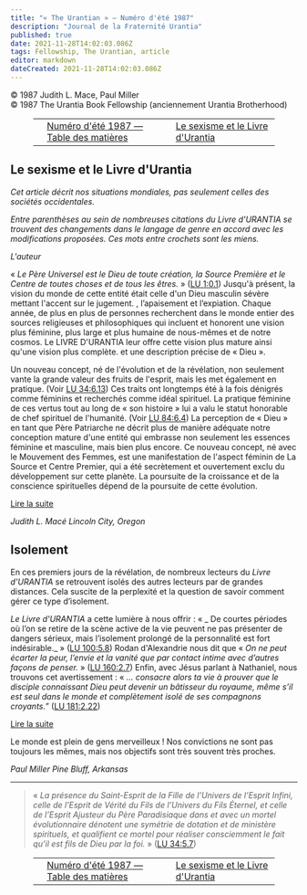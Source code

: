 ```yaml
---
title: "« The Urantian » — Numéro d'été 1987"
description: "Journal de la Fraternité Urantia"
published: true
date: 2021-11-28T14:02:03.086Z
tags: Fellowship, The Urantian, article
editor: markdown
dateCreated: 2021-11-28T14:02:03.086Z
---
```


<p class="v-card v-sheet theme--light grey lighten-3 px-2">© 1987 Judith L. Mace, Paul Miller<br>© 1987 The Urantia Book Fellowship (anciennement Urantia Brotherhood)</p >
<figure class="table chapter-navigator">
  <table>
    <tbody>
      <tr>
        <td>
        </td>
        <td>
        <a href="/fr/index/articles_the_urantian#numéro-d'été-1987">
          <span class="mdi mdi-book-open-variant"></span><span class="pl-2">Numéro d'été 1987 — Table des matières</span>
        </a>
        </td>
        <td>
        <a href="/fr/article/Judith_L_Mace/Sexism_and_The_Urantia_Book">
          <span class="pr-2">Le sexisme et le Livre d'Urantia</span><span class="mdi mdi-arrow-right-drop-circle"></span>
        </a>
        </td>
      </tr>
    </tbody>
  </table>
</figure>



## Le sexisme et le Livre d'Urantia

_Cet article décrit nos situations mondiales, pas seulement celles des sociétés occidentales._

_Entre parenthèses au sein de nombreuses citations du _Livre d'URANTIA_ se trouvent des changements dans le langage de genre en accord avec les modifications proposées. Ces mots entre crochets sont les miens._

_L'auteur_

« _Le Père Universel est le Dieu de toute création, la Source Première et le Centre de toutes choses et de tous les êtres._ » ([LU 1:0.1](/fr/The_Urantia_Book/1#p0_1)) Jusqu'à présent, la vision du monde de cette entité était celle d'un Dieu masculin sévère mettant l'accent sur le jugement. , l’apaisement et l’expiation. Chaque année, de plus en plus de personnes recherchent dans le monde entier des sources religieuses et philosophiques qui incluent et honorent une vision plus féminine, plus large et plus humaine de nous-mêmes et de notre cosmos. Le LIVRE D'URANTIA leur offre cette vision plus mature ainsi qu'une vision plus complète. et une description précise de « Dieu ».

Un nouveau concept, né de l'évolution et de la révélation, non seulement vante la grande valeur des fruits de l'esprit, mais les met également en pratique. (Voir [LU 34:6.13](/fr/The_Urantia_Book/34#p6_13)) Ces traits ont longtemps été à la fois dénigrés comme féminins et recherchés comme idéal spirituel. La pratique féminine de ces vertus tout au long de « son histoire » lui a valu le statut honorable de chef spirituel de l'humanité. (Voir [LU 84:6.4](/fr/The_Urantia_Book/84#p6_4)) La perception de « Dieu » en tant que Père Patriarche ne décrit plus de manière adéquate notre conception mature d'une entité qui embrasse non seulement les essences féminine et masculine, mais bien plus encore. Ce nouveau concept, né avec le Mouvement des Femmes, est une manifestation de l'aspect féminin de La Source et Centre Premier, qui a été secrètement et ouvertement exclu du développement sur cette planète. La poursuite de la croissance et de la conscience spirituelles dépend de la poursuite de cette évolution.

[Lire la suite](/fr/article/Judith_L_Mace/Sexism_and_The_Urantia_Book)

_Judith L. Macé_
_Lincoln City, Oregon_

## Isolement

En ces premiers jours de la révélation, de nombreux lecteurs du _Livre d'URANTIA_ se retrouvent isolés des autres lecteurs par de grandes distances. Cela suscite de la perplexité et la question de savoir comment gérer ce type d’isolement.

_Le Livre d'URANTIA_ a cette lumière à nous offrir : « _ De courtes périodes où l’on se retire de la scène active de la vie peuvent ne pas présenter de dangers sérieux, mais l’isolement prolongé de la personnalité est fort indésirable._ » ([LU 100:5.8](/fr/The_Urantia_Book/100#p5_8)) Rodan d'Alexandrie nous dit que « _On ne peut écarter la peur, l’envie et la vanité que par contact intime avec d’autres façons de penser._ » ([LU 160:2.7](/fr/The_Urantia_Book/160#p2_7)) Enfin, avec Jésus parlant à Nathaniel, nous trouvons cet avertissement : « _... consacre alors ta vie à prouver que le disciple connaissant Dieu peut devenir un bâtisseur du royaume, même s’il est seul dans le monde et complètement isolé de ses compagnons croyants._” ([LU 181:2.22](/fr/The_Urantia_Book/181#p2_22))

[Lire la suite](/fr/article/Paul_Miller/Isolation)

Le monde est plein de gens merveilleux ! Nos convictions ne sont pas toujours les mêmes, mais nos objectifs sont très souvent très proches.

_Paul Miller_
_Pine Bluff, Arkansas_

---

> « _La présence du Saint-Esprit de la Fille de l’Univers de l’Esprit Infini, celle de l’Esprit de Vérité du Fils de l’Univers du Fils Éternel, et celle de l’Esprit Ajusteur du Père Paradisiaque dans et avec un mortel évolutionnaire dénotent une symétrie de dotation et de ministère spirituels, et qualifient ce mortel pour réaliser consciemment le fait qu’il est fils de Dieu par la foi._ » ([LU 34:5.7](/fr/The_Urantia_Book/34#p5_7))





<figure class="table chapter-navigator">
  <table>
    <tbody>
      <tr>
        <td>
        </td>
        <td>
        <a href="/fr/index/articles_the_urantian#numéro-d'été-1987">
          <span class="mdi mdi-book-open-variant"></span><span class="pl-2">Numéro d'été 1987 — Table des matières</span>
        </a>
        </td>
        <td>
        <a href="/fr/article/Judith_L_Mace/Sexism_and_The_Urantia_Book">
          <span class="pr-2">Le sexisme et le Livre d'Urantia</span><span class="mdi mdi-arrow-right-drop-circle"></span>
        </a>
        </td>
      </tr>
    </tbody>
  </table>
</figure>
